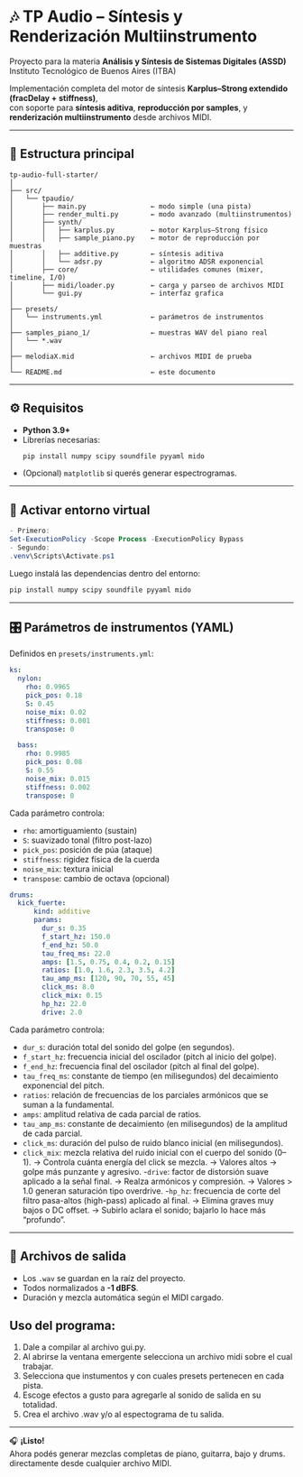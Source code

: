 # 🎶 TP Audio – Síntesis y Renderización Multiinstrumento

Proyecto para la materia **Análisis y Síntesis de Sistemas Digitales (ASSD)**  
Instituto Tecnológico de Buenos Aires (ITBA)

Implementación completa del motor de síntesis **Karplus–Strong extendido (fracDelay + stiffness)**,  
con soporte para **síntesis aditiva**, **reproducción por samples**, y **renderización multiinstrumento** desde archivos MIDI.

---

## 🧩 Estructura principal

```
tp-audio-full-starter/
│
├── src/
│   └── tpaudio/
│       ├── main.py                ← modo simple (una pista)
│       ├── render_multi.py        ← modo avanzado (multiinstrumentos)
│       ├── synth/
│       │   ├── karplus.py         ← motor Karplus–Strong físico
│       │   ├── sample_piano.py    ← motor de reproducción por muestras
│       │   ├── additive.py        ← síntesis aditiva
│       │   └── adsr.py            ← algoritmo ADSR exponencial
│       ├── core/                  ← utilidades comunes (mixer, timeline, I/O)
│       ├── midi/loader.py         ← carga y parseo de archivos MIDI
│       └── gui.py                 ← interfaz grafica
│
├── presets/
│   └── instruments.yml            ← parámetros de instrumentos
│
├── samples_piano_1/               ← muestras WAV del piano real
│   └── *.wav
│
├── melodiaX.mid                   ← archivos MIDI de prueba
│
└── README.md                      ← este documento
```

---

## ⚙️ Requisitos

- **Python 3.9+**
- Librerías necesarias:
  ```bash
  pip install numpy scipy soundfile pyyaml mido
  ```
- (Opcional) `matplotlib` si querés generar espectrogramas.

---

## 🧱 Activar entorno virtual

```powershell
- Primero:
Set-ExecutionPolicy -Scope Process -ExecutionPolicy Bypass
- Segundo:
.venv\Scripts\Activate.ps1
```

Luego instalá las dependencias dentro del entorno:

```powershell
pip install numpy scipy soundfile pyyaml mido
```

---

## 🎛️ Parámetros de instrumentos (YAML)

Definidos en `presets/instruments.yml`:

```yaml
ks:
  nylon:
    rho: 0.9965
    pick_pos: 0.18
    S: 0.45
    noise_mix: 0.02
    stiffness: 0.001
    transpose: 0

  bass:
    rho: 0.9985
    pick_pos: 0.08
    S: 0.55
    noise_mix: 0.015
    stiffness: 0.002
    transpose: 0
```

Cada parámetro controla:
- `rho`: amortiguamiento (sustain)
- `S`: suavizado tonal (filtro post-lazo)
- `pick_pos`: posición de púa (ataque)
- `stiffness`: rigidez física de la cuerda
- `noise_mix`: textura inicial
- `transpose`: cambio de octava (opcional)

```yaml
drums:
  kick_fuerte:
      kind: additive
      params:
        dur_s: 0.35
        f_start_hz: 150.0
        f_end_hz: 50.0
        tau_freq_ms: 22.0
        amps: [1.5, 0.75, 0.4, 0.2, 0.15]
        ratios: [1.0, 1.6, 2.3, 3.5, 4.2]
        tau_amp_ms: [120, 90, 70, 55, 45]
        click_ms: 8.0
        click_mix: 0.15
        hp_hz: 22.0
        drive: 2.0
```

Cada parámetro controla:
- `dur_s`: duración total del sonido del golpe (en segundos).
- `f_start_hz`: frecuencia inicial del oscilador (pitch al inicio del golpe).
- `f_end_hz`: frecuencia final del oscilador (pitch al final del golpe).
- `tau_freq_ms`: constante de tiempo (en milisegundos) del decaimiento exponencial del pitch.
- `ratios`: relación de frecuencias de los parciales armónicos que se suman a la fundamental.
- `amps`: amplitud relativa de cada parcial de ratios.
- `tau_amp_ms`: constante de decaimiento (en milisegundos) de la amplitud de cada parcial.
- `click_ms`: duración del pulso de ruido blanco inicial (en milisegundos).
- `click_mix`: mezcla relativa del ruido inicial con el cuerpo del sonido (0–1).
→ Controla cuánta energía del click se mezcla.
→ Valores altos → golpe más punzante y agresivo.
-`drive`: factor de distorsión suave aplicado a la señal final.
→ Realza armónicos y compresión.
→ Valores > 1.0 generan saturación tipo overdrive.
-`hp_hz`: frecuencia de corte del filtro pasa-altos (high-pass) aplicado al final.
→ Elimina graves muy bajos o DC offset.
→ Subirlo aclara el sonido; bajarlo lo hace más “profundo”.

---

## 🧪 Archivos de salida

- Los `.wav` se guardan en la raíz del proyecto.
- Todos normalizados a **-1 dBFS**.
- Duración y mezcla automática según el MIDI cargado.


## Uso del programa:

1. Dale a compilar al archivo gui.py.
2. Al abrirse la ventana emergente selecciona un archivo midi sobre el cual trabajar.
3. Selecciona que instumentos y con cuales presets pertenecen en cada pista.
4. Escoge efectos a gusto para agregarle al sonido de salida en su totalidad.
5. Crea el archivo .wav y/o al espectograma de tu salida. 

---

🎧 **¡Listo!**  
Ahora podés generar mezclas completas de piano, guitarra, bajo y drums.  
directamente desde cualquier archivo MIDI.